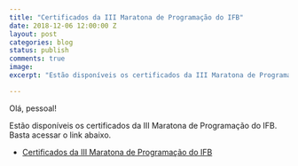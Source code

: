 ```yaml
---
title: "Certificados da III Maratona de Programação do IFB"
date: 2018-12-06 12:00:00 Z
layout: post
categories: blog
status: publish
comments: true
image:
excerpt: "Estão disponíveis os certificados da III Maratona de Programação do IFB."

---
```


Olá, pessoal!

Estão disponíveis os certificados da III Maratona de Programação do IFB. Basta acessar o link abaixo.

- [Certificados da III Maratona de Programação do IFB]({{site.url}}/assets/3-mdp-ifb/certificado-participantes.pdf)
